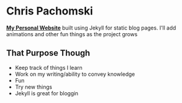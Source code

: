 # Chris Pachomski

**[My Personal Website](http://cpachomski.github.io)** built using Jekyll for static blog pages. I'll add animations and other fun things as the project grows

## That Purpose Though

* Keep track of things I learn
* Work on my writing/ability to convey knowledge
* Fun
* Try new things
* Jekyll is great for bloggin


